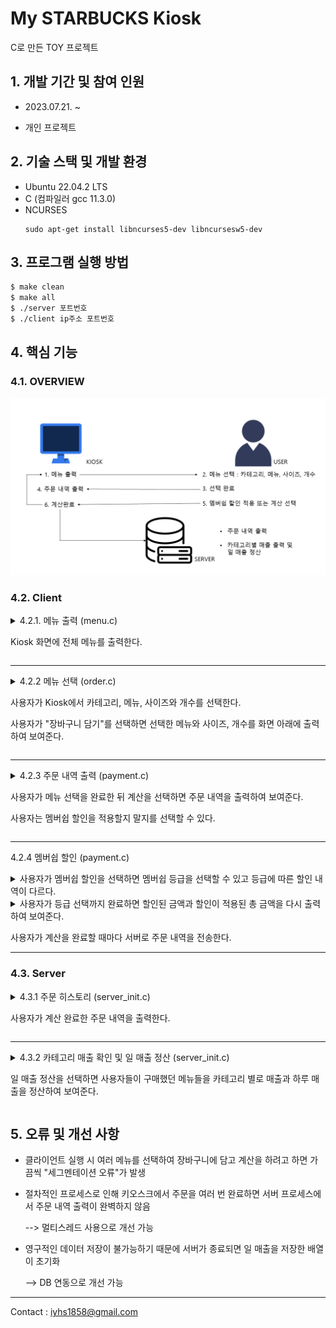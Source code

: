 # My STARBUCKS Kiosk
C로 만든 TOY 프로젝트 


## 1. 개발 기간 및 참여 인원

+ 2023.07.21. ~

+ 개인 프로젝트

## 2. 기술 스택 및 개발 환경

+ Ubuntu 22.04.2 LTS
+ C (컴파일러 gcc 11.3.0)
+ NCURSES 
    ```
    sudo apt-get install libncurses5-dev libncursesw5-dev 
    ```

## 3. 프로그램 실행 방법

```bash
$ make clean 
$ make all
$ ./server 포트번호
$ ./client ip주소 포트번호
```

## 4. 핵심 기능

### 4.1. OVERVIEW
![OVERVIEW](./images/overview.png "기능 요약")

### 4.2. Client

<details> 
<summary> 4.2.1. 메뉴 출력 (menu.c)

Kiosk 화면에 전체 메뉴를 출력한다. 

</summary>


![init screen](./images/client.png "초기 화면")

</details>

---

<details> 
<summary> 4.2.2 메뉴 선택 (order.c)

사용자가 Kiosk에서 카테고리, 메뉴, 사이즈와 개수를 선택한다.

사용자가 "장바구니 담기"를 선택하면 선택한 메뉴와 사이즈, 개수를 화면 아래에 출력하여 보여준다.

</summary>


![menu](./images/menu_select.gif "메뉴 선택")
사용자가 주문한 정보를 저장할 배열(=장바구니)

```C
int order_cnt=0; // 사용자가 선택한 메뉴의 총 개수
char* order_name[100]; // 사용자가 선택한 메뉴의 이름
int order_price[100]; // 사용자가 선택한 메뉴의 가격
int order_num[100]; // 사용자가 선택한 메뉴의 개수
int order_size[100]; // 사용자가 선택한 메뉴의 사이즈
```

</details>

---
<details> 
<summary> 4.2.3 주문 내역 출력 (payment.c)

사용자가 메뉴 선택을 완료한 뒤 계산을 선택하면 주문 내역을 출력하여 보여준다. 

사용자는 멤버쉽 할인을 적용할지 말지를 선택할 수 있다.
</summary>

![bill](./images/order.png "주문 내역")

</details>

---
 4.2.4 멤버쉽 할인 (payment.c)

<details>
<summary> 사용자가 멤버쉽 할인을 선택하면 멤버쉽 등급을 선택할 수 있고 등급에 따른 할인 내역이 다르다.
</summary>

![membership](./images/membership.png "멤버쉽 등급")
</details>

<details>
<summary> 사용자가 등급 선택까지 완료하면 할인된 금액과 할인이 적용된 총 금액을 다시 출력하여 보여준다.
</summary>

![discount](./images/discount.png "할인")

</details>

사용자가 계산을 완료할 때마다 서버로 주문 내역을 전송한다.

---

### 4.3. Server

<details>
<summary> 4.3.1 주문 히스토리 (server_init.c)

사용자가 계산 완료한 주문 내역을 출력한다.

</summary>

![server init](./images/server.png "서버 초기 화면")

</details>

---

<details>
<summary> 4.3.2 카테고리 매출 확인 및 일 매출 정산 (server_init.c)

일 매출 정산을 선택하면 사용자들이 구매했던 메뉴들을 카테고리 별로 매출과 하루 매출을 정산하여 보여준다.

</summary>

![revenue](./images/revenue.png "매출 정산")

```C
int category_sales[7]; // 카테고리별 매출을 저장
static int sales[12][31]; // 일 매출 저장 [month][day]
```

</details>

## 5. 오류 및 개선 사항

* 클라이언트 실행 시 여러 메뉴를 선택하여 장바구니에 담고 계산을 하려고 하면 가끔씩 "세그멘테이션 오류"가 발생

* 절차적인 프로세스로 인해 키오스크에서 주문을 여러 번 완료하면 서버 프로세스에서 주문 내역 출력이 완벽하지 않음

  --> 멀티스레드 사용으로 개선 가능

* 영구적인 데이터 저장이 불가능하기 때문에 서버가 종료되면 일 매출을 저장한 배열이 초기화

  --> DB 연동으로 개선 가능

---

Contact : <iyhs1858@gmail.com> 





